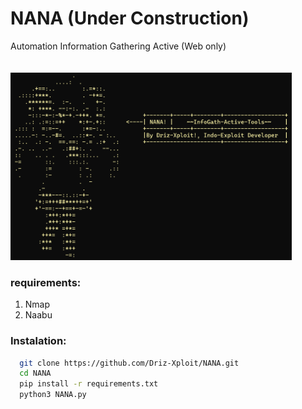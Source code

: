 # NANA (Under Construction)
Automation Information Gathering Active (Web only)
<br><br><br>
<img src='banner.png' width='450' height='300'>
<br>
### requirements:
1. Nmap
2. Naabu

### Instalation:

```bash
  git clone https://github.com/Driz-Xploit/NANA.git
  cd NANA
  pip install -r requirements.txt
  python3 NANA.py
